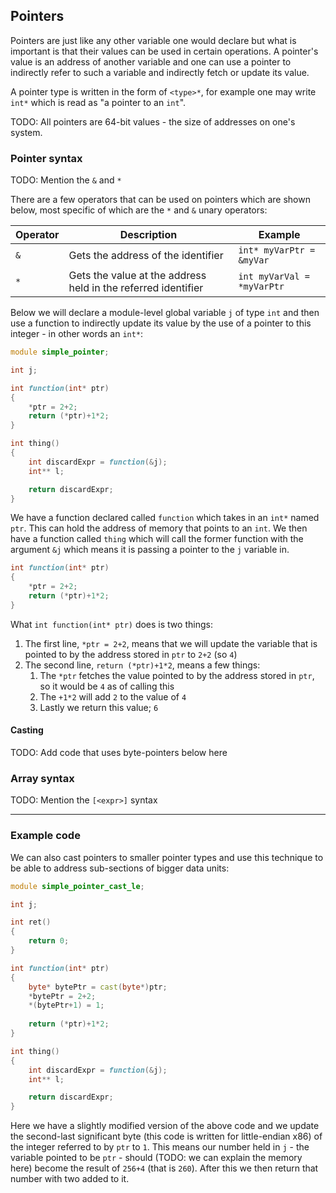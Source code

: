 ## Pointers

Pointers are just like any other variable one would declare but what is important is that
their values can be used in certain operations. A pointer's value is an address of another
variable and one can use a pointer to indirectly refer to such a variable and indirectly
fetch or update its value.

A pointer type is written in the form of `<type>*`, for example one may write `int*` which
is read as "a pointer to an `int`".

TODO: All pointers are 64-bit values - the size of addresses on one's system.

### Pointer syntax

TODO: Mention the `&` and `*`

There are a few operators that can be used on pointers which are shown below, most specific of which are the `*` and `&` unary operators:

| Operator | Description | Example|
|----------|-------------|--------|
| `&`      | Gets the address of the identifier | `int* myVarPtr = &myVar`   |
| `*`      | Gets the value at the address held in the referred identifier | `int myVarVal = *myVarPtr` |

Below we will declare a module-level global variable `j` of type `int` and then use a function to indirectly update its value by the use of a pointer to this integer - in other words an `int*`:

```{.d numberLines=1}
module simple_pointer;

int j;

int function(int* ptr)
{
    *ptr = 2+2;
    return (*ptr)+1*2;
}

int thing()
{
    int discardExpr = function(&j);
    int** l;

    return discardExpr;
}
```

We have a function declared called `function` which takes in an `int*` named `ptr`. This can hold the address of memory that points to an `int`. We then have a function called `thing` which will call the former function with the argument `&j` which means it is passing a pointer to the `j` variable in.

```{.d numberLines=1}
int function(int* ptr)
{
    *ptr = 2+2;
    return (*ptr)+1*2;
}
```

What `int function(int* ptr)` does is two things:

1. The first line, `*ptr = 2+2`, means that we will update the variable that is pointed to by the address stored in `ptr` to `2+2` (so `4`)
2. The second line, `return (*ptr)+1*2`, means a few things:
    1. The `*ptr` fetches the value pointed to by the address stored in `ptr`, so it would be `4` as of calling this
    2. The `+1*2` will add `2` to the value of `4`
    3. Lastly we return this value; `6`

#### Casting

TODO: Add code that uses byte-pointers below here

### Array syntax

TODO: Mention the `[<expr>]` syntax

---

### Example code


We can also cast pointers to smaller pointer types and use this technique to be able to address sub-sections of bigger data units:

```{.d linenums="1" hl_lines="12"}
module simple_pointer_cast_le;

int j;

int ret()
{
    return 0;
}

int function(int* ptr)
{
    byte* bytePtr = cast(byte*)ptr;
    *bytePtr = 2+2;
    *(bytePtr+1) = 1;
    
    return (*ptr)+1*2;
}

int thing()
{
    int discardExpr = function(&j);
    int** l;

    return discardExpr;
}
```

Here we have a slightly modified version of the above code and we update the second-last significant byte (this code is written for little-endian x86) of the integer referred to by `ptr` to `1`. This means our number held in `j` - the variable pointed to be `ptr` - should (TODO: we can explain the memory here) become the result of `256+4` (that is `260`). After this we then return that number with two added to it.